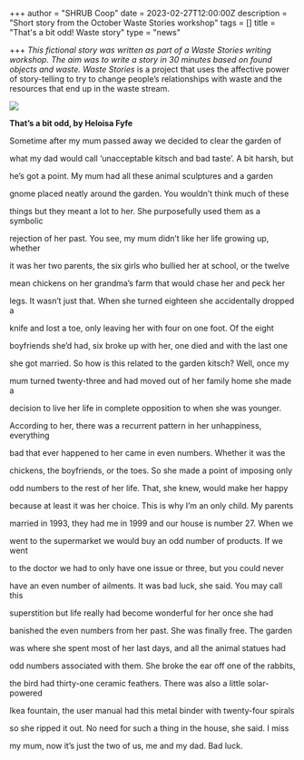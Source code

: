 +++
author = "SHRUB Coop"
date = 2023-02-27T12:00:00Z
description = "Short story from the October Waste Stories workshop"
tags = []
title = "That's a bit odd! Waste story"
type = "news"

+++
_This fictional story was written as part of a Waste Stories writing workshop. The aim was to write a story in 30 minutes based on found objects and waste. Waste Stories_ is a project that uses the affective power of story-telling to try to change people’s relationships with waste and the resources that end up in the waste stream.

![](https://res.cloudinary.com/shrub-co-op/image/upload/v1677587918/shrubcoop.org/media/20221027_201525_pqcfpw.jpg)

**That’s a bit odd, by Heloisa Fyfe**

Sometime after my mum passed away we decided to clear the garden of

what my dad would call ‘unacceptable kitsch and bad taste’. A bit harsh, but

he’s got a point. My mum had all these animal sculptures and a garden

gnome placed neatly around the garden. You wouldn’t think much of these

things but they meant a lot to her. She purposefully used them as a symbolic

rejection of her past. You see, my mum didn’t like her life growing up, whether

it was her two parents, the six girls who bullied her at school, or the twelve

mean chickens on her grandma’s farm that would chase her and peck her

legs. It wasn’t just that. When she turned eighteen she accidentally dropped a

knife and lost a toe, only leaving her with four on one foot. Of the eight

boyfriends she’d had, six broke up with her, one died and with the last one

she got married. So how is this related to the garden kitsch? Well, once my

mum turned twenty-three and had moved out of her family home she made a

decision to live her life in complete opposition to when she was younger.

According to her, there was a recurrent pattern in her unhappiness, everything

bad that ever happened to her came in even numbers. Whether it was the

chickens, the boyfriends, or the toes. So she made a point of imposing only

odd numbers to the rest of her life. That, she knew, would make her happy

because at least it was her choice. This is why I’m an only child. My parents

married in 1993, they had me in 1999 and our house is number 27. When we

went to the supermarket we would buy an odd number of products. If we went

to the doctor we had to only have one issue or three, but you could never

have an even number of ailments. It was bad luck, she said. You may call this

superstition but life really had become wonderful for her once she had

banished the even numbers from her past. She was finally free. The garden

was where she spent most of her last days, and all the animal statues had

odd numbers associated with them. She broke the ear off one of the rabbits,

the bird had thirty-one ceramic feathers. There was also a little solar-powered

Ikea fountain, the user manual had this metal binder with twenty-four spirals

so she ripped it out. No need for such a thing in the house, she said. I miss

my mum, now it’s just the two of us, me and my dad. Bad luck.